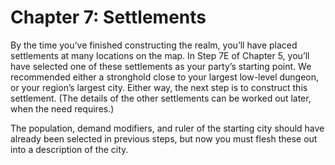 # Chapter 7: Settlements

By the time you’ve finished constructing the realm, you’ll have placed settlements at many locations on the map. In Step 7E of Chapter 5, you’ll have selected one of these settlements as your party’s starting point. We recommended either a stronghold close to your largest low-level dungeon, or your region’s largest city. Either way, the next step is to construct this settlement. (The details of the other settlements can be worked out later, when the need requires.)

The population, demand modifiers, and ruler of the starting city should have already been selected in previous steps, but now you must flesh these out into a description of the city.
